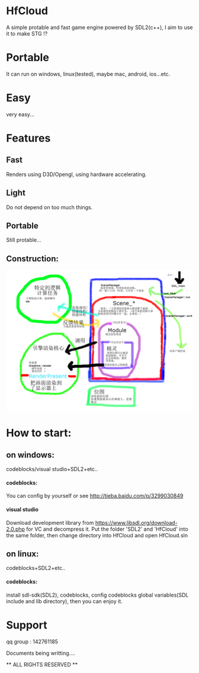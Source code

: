 # HfCloud
A simple protable and fast game engine powered by SDL2(c++), I aim to use it to make STG !?

# Portable
It can run on windows, linux(tested), maybe mac, android, ios...etc.

# Easy
very easy...

# Features
## Fast
Renders using D3D/Opengl, using hardware accelerating.
## Light
Do not depend on too much things.
## Portable
Still protable...

## Construction:
![](https://github.com/sxysxy/HfCloud/raw/test/construction.png)

# How to start:
## on windows:
codeblocks/visual studio+SDL2+etc..
#### codeblocks:
You can config by yourself or see http://tieba.baidu.com/p/3299030849
#### visual studio
Download development library from https://www.libsdl.org/download-2.0.php for VC and decompress it. Put the folder 'SDL2' and 'HfCloud' into the same folder, then change directory into HfCloud and open HfCloud.sln

## on linux:
codeblocks+SDL2+etc..
#### codeblocks:
install sdl-sdk(SDL2), codeblocks, config codeblocks global variables(SDL include and lib directory), then you can enjoy it.

# Support 
qq group : 142761185

Documents being writting....

** ALL RIGHTS RESERVED **